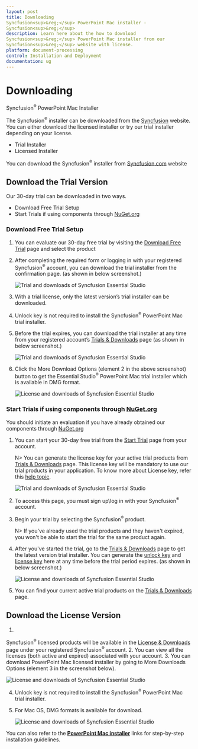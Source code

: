 ```yaml
---
layout: post
title: Downloading 
Syncfusion<sup>&reg;</sup> PowerPoint Mac installer - 
Syncfusion<sup>&reg;</sup>
description: Learn here about the how to download 
Syncfusion<sup>&reg;</sup> PowerPoint Mac installer from our 
Syncfusion<sup>&reg;</sup> website with license.
platform: document-processing
control: Installation and Deployment
documentation: ug
--- 
```


# Downloading 
Syncfusion<sup>&reg;</sup> PowerPoint Mac Installer

The 
Syncfusion<sup>&reg;</sup> installer can be downloaded from the [Syncfusion](https://www.syncfusion.com/) website. You can either download the licensed installer or try our trial installer depending on your license.

   -	Trial Installer
   -	Licensed Installer

You can download the 
Syncfusion<sup>&reg;</sup> installer from [Syncfusion.com](https://www.syncfusion.com/) website 

## Download the Trial Version

Our 30-day trial can be downloaded in two ways.

* Download Free Trial Setup
* Start Trials if using components through [NuGet.org](https://www.nuget.org/packages?q=syncfusion)


### Download Free Trial Setup

1. You can evaluate our 30-day free trial by visiting the [Download Free Trial](https://www.syncfusion.com/downloads) page and select the product
2. After completing the required form or logging in with your registered 
Syncfusion<sup>&reg;</sup> account, you can download the trial installer from the confirmation page. (as shown in below screenshot.)

   ![Trial and downloads of Syncfusion Essential Studio](images/trial-confirmation.png)
   
3. With a trial license, only the latest version’s trial installer can be downloaded.
4. Unlock key is not required to install the 
Syncfusion<sup>&reg;</sup> PowerPoint Mac trial installer.
5. Before the trial expires, you can download the trial installer at any time from your registered account’s [Trials & Downloads](https://www.syncfusion.com/account/manage-trials/downloads) page (as shown in below screenshot.)
 
   ![Trial and downloads of Syncfusion Essential Studio](images/trial-download.png)

6. Click the More Download Options (element 2 in the above screenshot) button to get the Essential Studio<sup>&reg;</sup> PowerPoint Mac trial installer which is available in DMG format.

   ![License and downloads of Syncfusion Essential Studio](images/start-trial-download-offline-installer.png)

### Start Trials if using components through [NuGet.org](https://www.nuget.org/packages?q=syncfusion)

You should initiate an evaluation if you have already obtained our components through [NuGet.org](https://www.nuget.org/packages?q=syncfusion)

1. You can start your 30-day free trial from the [Start Trial](https://www.syncfusion.com/account/manage-trials/start-trials) page from your account.

   N> You can generate the license key for your active trial products from [Trials & Downloads](https://www.syncfusion.com/account/manage-trials/downloads) page. This license key will be mandatory to use our trial products in your application. To know more about License key, refer this [help topic](https://help.syncfusion.com/document-processing/licensing/overview).
	
    ![Trial and downloads of Syncfusion Essential Studio](images/start-trial-download.png)
   
2. To access this page, you must sign up\log in with your 
Syncfusion<sup>&reg;</sup> account.
3. Begin your trial by selecting the 
Syncfusion<sup>&reg;</sup> product. 

   N> If you've already used the trial products and they haven't expired, you won't be able to start the trial for the same product again.

4. After you've started the trial, go to the [Trials & Downloads](https://www.syncfusion.com/account/manage-trials/downloads) page to get the latest version trial installer. You can generate the [unlock key](https://www.syncfusion.com/kb/8069/how-to-generate-unlock-key-for-essentials-studio-products) and [license key](https://help.syncfusion.com/document-processing/licensing/how-to-generate) here at any time before the trial period expires. (as shown in below screenshot.)

   ![License and downloads of Syncfusion Essential Studio](images/start-trial-download-installer.png)

5. You can find your current active trial products on the [Trials & Downloads](https://www.syncfusion.com/account/manage-trials/downloads) page.
   

## Download the License Version

1. 
Syncfusion<sup>&reg;</sup> licensed products will be available in the [License & Downloads](https://www.syncfusion.com/account/downloads) page under your registered 
Syncfusion<sup>&reg;</sup> account.
2. You can view all the licenses (both active and expired) associated with your account.
3. You can download PowerPoint Mac licensed installer by going to More Downloads Options (element 3 in the screenshot below).

   ![License and downloads of Syncfusion Essential Studio](images/license-download.png)
   
4. Unlock key is not required to install the 
Syncfusion<sup>&reg;</sup> PowerPoint Mac trial installer.   
5. For Mac OS, DMG formats is available for download.
   
   ![License and downloads of Syncfusion Essential Studio](images/Mac_Download.PNG)

You can also refer to the [**PowerPoint Mac installer**](https://help.syncfusion.com/common/essential-studio/installation/mac-installer/how-to-install) links for step-by-step installation guidelines.	
